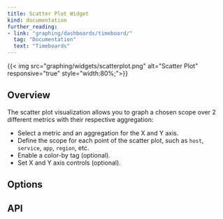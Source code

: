 ```yaml
---
title: Scatter Plot Widget
kind: documentation
further_reading:
- link: "graphing/dashboards/timeboard/"
  tag: "Documentation"
  text: "Timeboards"
---
```


{{< img src="graphing/widgets/scatterplot.png" alt="Scatter Plot" responsive="true" style="width:80%;">}}

## Overview

The scatter plot visualization allows you to graph a chosen scope over 2 different metrics with their respective aggregation:

* Select a metric and an aggregation for the X and Y axis.
* Define the scope for each point of the scatter plot, such as `host`, `service`, `app`, `region`, etc.
* Enable a color-by tag (optional).
* Set X and Y axis controls (optional).

## Options

## API